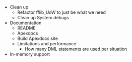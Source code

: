 * Clean up
  * Refactor fflib_UoW to just be what we need
  * Clean up System.debugs
* Documentation
  * README
  * Apexdocs
  * Build Apexdocs site
  * Limitations and performance
    * How many DML statements are used per situation
* In-memory support
